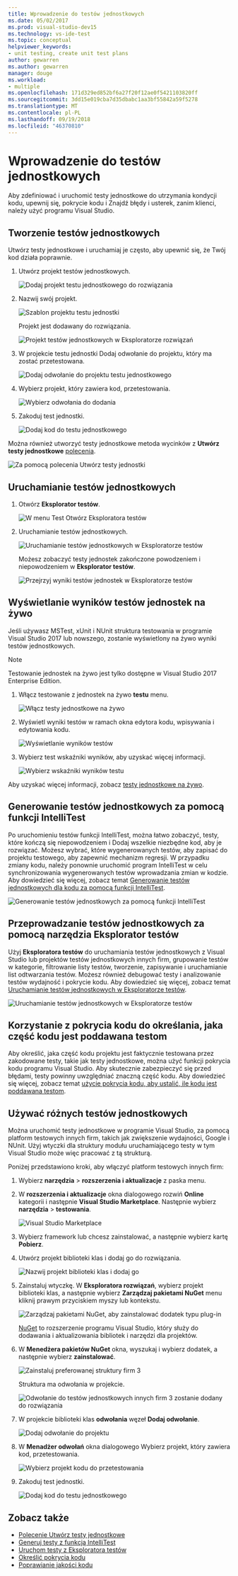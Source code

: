 ```yaml
---
title: Wprowadzenie do testów jednostkowych
ms.date: 05/02/2017
ms.prod: visual-studio-dev15
ms.technology: vs-ide-test
ms.topic: conceptual
helpviewer_keywords:
- unit testing, create unit test plans
author: gewarren
ms.author: gewarren
manager: douge
ms.workload:
- multiple
ms.openlocfilehash: 171d329ed852bf6a27f20f12ae0f5421103820ff
ms.sourcegitcommit: 3dd15e019cba7d35dbabc1aa3bf55842a59f5278
ms.translationtype: MT
ms.contentlocale: pl-PL
ms.lasthandoff: 09/19/2018
ms.locfileid: "46370810"
---
```

# <a name="get-started-with-unit-testing"></a>Wprowadzenie do testów jednostkowych

Aby zdefiniować i uruchomić testy jednostkowe do utrzymania kondycji kodu, upewnij się, pokrycie kodu i Znajdź błędy i usterek, zanim klienci, należy użyć programu Visual Studio.

## <a name="create-unit-tests"></a>Tworzenie testów jednostkowych

Utwórz testy jednostkowe i uruchamiaj je często, aby upewnić się, że Twój kod działa poprawnie.

1. Utwórz projekt testów jednostkowych.

   ![Dodaj projekt testu jednostkowego do rozwiązania](media/createunittest1.png)

1. Nazwij swój projekt.

   ![Szablon projektu testu jednostki](media/createunittest2.png)

   Projekt jest dodawany do rozwiązania.

   ![Projekt testów jednostkowych w Eksploratorze rozwiązań](media/createunittest5.png)

1. W projekcie testu jednostki Dodaj odwołanie do projektu, który ma zostać przetestowana.

   ![Dodaj odwołanie do projektu testu jednostkowego](media/createunittest6.png)

1. Wybierz projekt, który zawiera kod, przetestowania.

   ![Wybierz odwołania do dodania](media/createunittest7.png)

1. Zakoduj test jednostki.

   ![Dodaj kod do testu jednostkowego](media/createunittest8.png)

Można również utworzyć testy jednostkowe metoda wycinków z **Utwórz testy jednostkowe** [polecenia](create-unit-tests-menu.md).

![Za pomocą polecenia Utwórz testy jednostki](media/createunittestcommand2.png)

## <a name="run-unit-tests"></a>Uruchamianie testów jednostkowych

1. Otwórz **Eksplorator testów**.

   ![W menu Test Otwórz Eksploratora testów](media/rununittest1.png)

1. Uruchamianie testów jednostkowych.

   ![Uruchamianie testów jednostkowych w Eksploratorze testów](media/rununittest2.png)

   Możesz zobaczyć testy jednostek zakończone powodzeniem i niepowodzeniem w **Eksplorator testów**.

   ![Przejrzyj wyniki testów jednostek w Eksploratorze testów](media/rununittest3.png)

## <a name="view-live-unit-test-results"></a>Wyświetlanie wyników testów jednostek na żywo

Jeśli używasz MSTest, xUnit i NUnit struktura testowania w programie Visual Studio 2017 lub nowszego, zostanie wyświetlony na żywo wyniki testów jednostkowych.

> [!NOTE]
> Testowanie jednostek na żywo jest tylko dostępne w Visual Studio 2017 Enterprise Edition.

1. Włącz testowanie z jednostek na żywo **testu** menu.

   ![Włącz testy jednostkowe na żywo](media/live-test-results-start.png)

1. Wyświetl wyniki testów w ramach okna edytora kodu, wpisywania i edytowania kodu.

   ![Wyświetlanie wyników testów](media/live-test-results-ui.png)

1. Wybierz test wskaźniki wyników, aby uzyskać więcej informacji.

   ![Wybierz wskaźniki wyników testu](media/live-test-results-details.png)

Aby uzyskać więcej informacji, zobacz [testy jednostkowe na żywo](../test/live-unit-testing-intro.md).

## <a name="generate-unit-tests-with-intellitest"></a>Generowanie testów jednostkowych za pomocą funkcji IntelliTest

Po uruchomieniu testów funkcji IntelliTest, można łatwo zobaczyć, testy, które kończą się niepowodzeniem i Dodaj wszelkie niezbędne kod, aby je rozwiązać. Możesz wybrać, które wygenerowanych testów, aby zapisać do projektu testowego, aby zapewnić mechanizm regresji. W przypadku zmiany kodu, należy ponownie uruchomić program IntelliTest w celu synchronizowania wygenerowanych testów wprowadzania zmian w kodzie. Aby dowiedzieć się więcej, zobacz temat [Generowanie testów jednostkowych dla kodu za pomocą funkcji IntelliTest](../test/generate-unit-tests-for-your-code-with-intellitest.md).

![Generowanie testów jednostkowych za pomocą funkcji IntelliTest](media/intellitest.png)

## <a name="run-unit-tests-with-test-explorer"></a>Przeprowadzanie testów jednostkowych za pomocą narzędzia Eksplorator testów

Użyj **Eksploratora testów** do uruchamiania testów jednostkowych z Visual Studio lub projektów testów jednostkowych innych firm, grupowanie testów w kategorie, filtrowanie listy testów, tworzenie, zapisywanie i uruchamianie list odtwarzania testów. Możesz również debugować testy i analizowanie testów wydajność i pokrycie kodu. Aby dowiedzieć się więcej, zobacz temat [Uruchamianie testów jednostkowych w Eksploratorze testów](../test/run-unit-tests-with-test-explorer.md).

![Uruchamianie testów jednostkowych w Eksploratorze testów](media/testexplorer.png)

## <a name="use-code-coverage-to-determine-how-much-code-is-being-tested"></a>Korzystanie z pokrycia kodu do określania, jaka część kodu jest poddawana testom

Aby określić, jaka część kodu projektu jest faktycznie testowana przez zakodowane testy, takie jak testy jednostkowe, można użyć funkcji pokrycia kodu programu Visual Studio. Aby skutecznie zabezpieczyć się przed błędami, testy powinny uwzględniać znaczną część kodu. Aby dowiedzieć się więcej, zobacz temat [użycie pokrycia kodu, aby ustalić, ile kodu jest poddawana testom](../test/using-code-coverage-to-determine-how-much-code-is-being-tested.md).

## <a name="use-a-different-unit-test-framework"></a>Używać różnych testów jednostkowych

Można uruchomić testy jednostkowe w programie Visual Studio, za pomocą platform testowych innych firm, takich jak zwiększenie wydajności, Google i NUnit. Użyj wtyczki dla struktury modułu uruchamiającego testy w tym Visual Studio może więc pracować z tą strukturą.

Poniżej przedstawiono kroki, aby włączyć platform testowych innych firm:

1. Wybierz **narzędzia** > **rozszerzenia i aktualizacje** z paska menu.

1. W **rozszerzenia i aktualizacje** okna dialogowego rozwiń **Online** kategorii i następnie **Visual Studio Marketplace**. Następnie wybierz **narzędzia** > **testowania**.

   ![Visual Studio Marketplace](media/extensions-and-updates-testing.png)

1. Wybierz framework lub chcesz zainstalować, a następnie wybierz kartę **Pobierz**.

1. Utwórz projekt biblioteki klas i dodaj go do rozwiązania.

   ![Nazwij projekt biblioteki klas i dodaj go](media/create3rdpartyunittest3.png)

1. Zainstaluj wtyczkę. W **Eksploratora rozwiązań**, wybierz projekt biblioteki klas, a następnie wybierz **Zarządzaj pakietami NuGet** menu kliknij prawym przyciskiem myszy lub kontekstu.

   ![Zarządzaj pakietami NuGet, aby zainstalować dodatek typu plug-in](media/create3rdpartyunittest3a.png)

   [NuGet](https://www.nuget.org/) to rozszerzenie programu Visual Studio, który służy do dodawania i aktualizowania bibliotek i narzędzi dla projektów.

1. W **Menedżera pakietów NuGet** okna, wyszukaj i wybierz dodatek, a następnie wybierz **zainstalować**.

   ![Zainstaluj preferowanej struktury firm 3](media/create3rdpartyunittest4.png)

   Struktura ma odwołania w projekcie.

   ![Odwołanie do testów jednostkowych innych firm 3 zostanie dodany do rozwiązania](media/create3rdpartyunittest6.png)

1. W projekcie biblioteki klas **odwołania** węzeł **Dodaj odwołanie**.

   ![Dodaj odwołanie do projektu](media/createunittest6.png)

1. W **Menadżer odwołań** okna dialogowego Wybierz projekt, który zawiera kod, przetestowania.

   ![Wybierz projekt kodu do przetestowania](media/createunittest7.png)

1. Zakoduj test jednostki.

   ![Dodaj kod do testu jednostkowego](media/create3rdpartyunittest7.png)

## <a name="see-also"></a>Zobacz także

* [Polecenie Utwórz testy jednostkowe](create-unit-tests-menu.md)
* [Generuj testy z funkcją IntelliTest](generate-unit-tests-for-your-code-with-intellitest.md)
* [Uruchom testy z Eksploratora testów](run-unit-tests-with-test-explorer.md)
* [Określić pokrycia kodu](using-code-coverage-to-determine-how-much-code-is-being-tested.md)
* [Poprawianie jakości kodu](improve-code-quality.md)